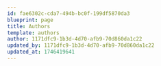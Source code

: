 ```yaml
---
id: fae6302c-cda7-494b-bc0f-199df5870da3
blueprint: page
title: Authors
template: authors
author: 1171dfc9-1b3d-4d70-afb9-70d860da1c22
updated_by: 1171dfc9-1b3d-4d70-afb9-70d860da1c22
updated_at: 1746419641
---
```


